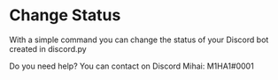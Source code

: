# Change Status
With a simple command you can change the status of your Discord bot created in discord.py



Do you need help?
You can contact on Discord Mihai: M1HA1#0001
